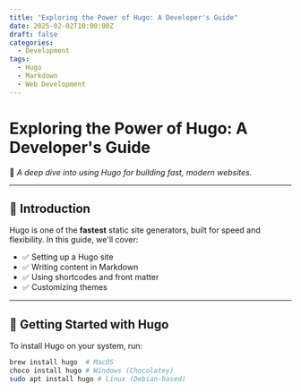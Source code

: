 ```yaml
---
title: "Exploring the Power of Hugo: A Developer's Guide"
date: 2025-02-02T10:00:00Z
draft: false
categories:
  - Development
tags:
  - Hugo
  - Markdown
  - Web Development
---
```


# **Exploring the Power of Hugo: A Developer's Guide**
🚀 *A deep dive into using Hugo for building fast, modern websites.*

---

## 📝 **Introduction**
Hugo is one of the **fastest** static site generators, built for speed and flexibility. In this guide, we'll cover:
- ✅ Setting up a Hugo site
- ✅ Writing content in Markdown
- ✅ Using shortcodes and front matter
- ✅ Customizing themes

---

## 📌 **Getting Started with Hugo**
To install Hugo on your system, run:

```bash
brew install hugo  # MacOS
choco install hugo # Windows (Chocolatey)
sudo apt install hugo # Linux (Debian-based)

